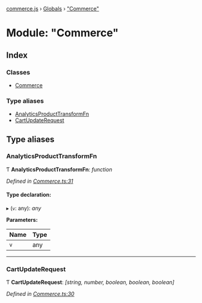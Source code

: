 [commerce.js](../README.md) › [Globals](../globals.md) › ["Commerce"](_commerce_.md)

# Module: "Commerce"

## Index

### Classes

* [Commerce](../classes/_commerce_.commerce.md)

### Type aliases

* [AnalyticsProductTransformFn](_commerce_.md#analyticsproducttransformfn)
* [CartUpdateRequest](_commerce_.md#cartupdaterequest)

## Type aliases

###  AnalyticsProductTransformFn

Ƭ **AnalyticsProductTransformFn**: *function*

*Defined in [Commerce.ts:31](https://github.com/shopjs/commerce.js/blob/edb5ef8/src/Commerce.ts#L31)*

#### Type declaration:

▸ (`v`: any): *any*

**Parameters:**

Name | Type |
------ | ------ |
`v` | any |

___

###  CartUpdateRequest

Ƭ **CartUpdateRequest**: *[string, number, boolean, boolean, boolean]*

*Defined in [Commerce.ts:30](https://github.com/shopjs/commerce.js/blob/edb5ef8/src/Commerce.ts#L30)*
